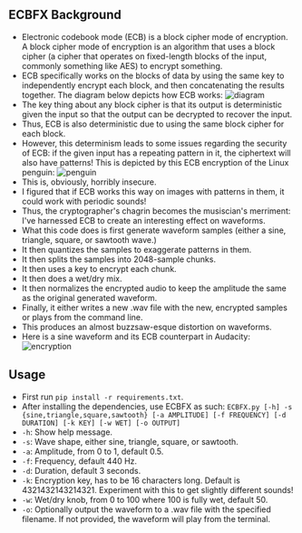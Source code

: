 ## ECBFX Background
- Electronic codebook mode (ECB) is a block cipher mode of encryption. A block cipher mode of encryption is an algorithm that uses a block cipher (a cipher that operates on fixed-length blocks of the input, commonly something like AES) to encrypt something.
- ECB specifically works on the blocks of data by using the same key to independently encrypt each block, and then concatenating the results together. The diagram below depicts how ECB works: ![diagram](https://i.imgur.com/WoEHdRj.png)
- The key thing about any block cipher is that its output is deterministic given the input so that the output can be decrypted to recover the input.
- Thus, ECB is also deterministic due to using the same block cipher for each block.
- However, this determinism leads to some issues regarding the security of ECB: if the given input has a repeating pattern in it, the ciphertext will also have patterns! This is depicted by this ECB encryption of the Linux penguin: ![penguin](https://i.imgur.com/4CzMItx.png)
- This is, obviously, horribly insecure.
- I figured that if ECB works this way on images with patterns in them, it could work with periodic sounds!
- Thus, the cryptographer's chagrin becomes the musiscian's merriment: I've harnessed ECB to create an interesting effect on waveforms.
- What this code does is first generate waveform samples (either a sine, triangle, square, or sawtooth wave.)
- It then quantizes the samples to exaggerate patterns in them.
- It then splits the samples into 2048-sample chunks.
- It then uses a key to encrypt each chunk.
- It then does a wet/dry mix.
- It then normalizes the encrypted audio to keep the amplitude the same as the original generated waveform.
- Finally, it either writes a new .wav file with the new, encrypted samples or plays from the command line.
- This produces an almost buzzsaw-esque distortion on waveforms.
- Here is a sine waveform and its ECB counterpart in Audacity: ![encryption](https://i.imgur.com/JWr14LT.png)

## Usage
- First run `pip install -r requirements.txt`.
- After installing the dependencies, use ECBFX as such: `ECBFX.py [-h] -s {sine,triangle,square,sawtooth} [-a AMPLITUDE] [-f FREQUENCY] [-d DURATION] [-k KEY] [-w WET] [-o OUTPUT]`
- `-h`: Show help message.
- `-s`: Wave shape, either sine, triangle, square, or sawtooth.
- `-a`: Amplitude, from 0 to 1, default 0.5.
- `-f`: Frequency, default 440 Hz.
- `-d`: Duration, default 3 seconds.
- `-k`: Encryption key, has to be 16 characters long. Default is 4321432143214321. Experiment with this to get slightly different sounds!
- `-w`: Wet/dry knob, from 0 to 100 where 100 is fully wet, default 50.
- `-o`: Optionally output the waveform to a .wav file with the specified filename. If not provided, the waveform will play from the terminal.

